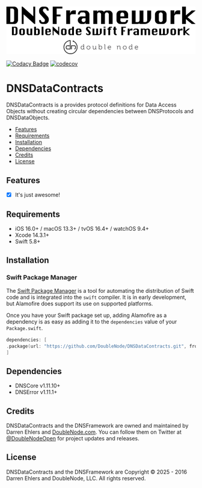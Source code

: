 ![DoubleNode Swift Framework](https://github.com/DoubleNode/DNSDataContracts/raw/master/DNSFrameworkLogo.png)

[![Codacy Badge](https://api.codacy.com/project/badge/Grade/fd3d32da70604e52bb62c80b40add508)](https://www.codacy.com?utm_source=github.com&amp;utm_medium=referral&amp;utm_content=DoubleNode/DNSDataObjects&amp;utm_campaign=Badge_Grade)
[![codecov](https://codecov.io/gh/DoubleNode/DNSDataContracts/branch/master/graph/badge.svg?token=NcFMBk0g9t)](https://codecov.io/gh/DoubleNode/DNSDataObjects)

# DNSDataContracts

DNSDataContracts is a provides protocol definitions for Data Access Objects without creating circular dependencies between DNSProtocols and DNSDataObjects.

-   [Features](#features)
-   [Requirements](#requirements)
-   [Installation](#installation)
-   [Dependencies](#dependencies)
-   [Credits](#credits)
-   [License](#license)

## Features

-   [x] It's just awesome!

## Requirements

-   iOS 16.0+ / macOS 13.3+ / tvOS 16.4+ / watchOS 9.4+
-   Xcode 14.3.1+
-   Swift 5.8+

## Installation

### Swift Package Manager

The [Swift Package Manager](https://swift.org/package-manager/) is a tool for automating the distribution of Swift code and is integrated into the `swift` compiler. It is in early development, but Alamofire does support its use on supported platforms.

Once you have your Swift package set up, adding Alamofire as a dependency is as easy as adding it to the `dependencies` value of your `Package.swift`.

```swift
dependencies: [
.package(url: "https://github.com/DoubleNode/DNSDataContracts.git", from: "1.11.3")
]
```

## Dependencies

-   DNSCore v1.11.10+
-   DNSError v1.11.1+

## Credits

DNSDataContracts and the DNSFramework are owned and maintained by Darren Ehlers and [DoubleNode.com](http://doublenode.com). You can follow them on Twitter at [@DoubleNodeOpen](https://twitter.com/DoubleNodeOpen) for project updates and releases.

## License

DNSDataContracts and the DNSFramework are Copyright © 2025 - 2016 Darren Ehlers and DoubleNode, LLC. All rights reserved.
